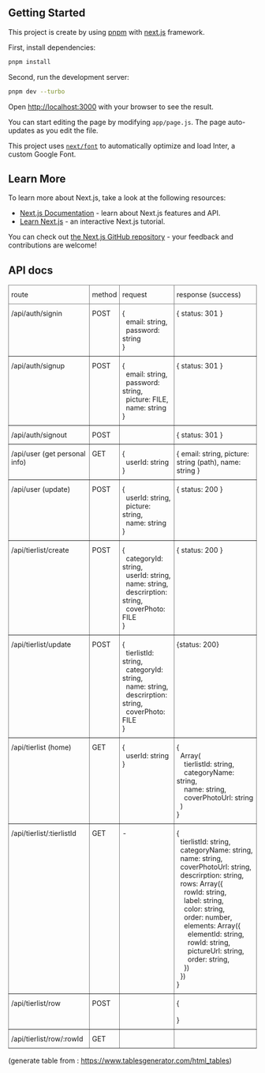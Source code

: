 ## Getting Started

This project is create by using [pnpm](https://pnpm.io/) with [next.js](https://nextjs.org/docs/getting-started/installation) framework.

First, install dependencies:
```bash
pnpm install
```

Second, run the development server:

```bash
pnpm dev --turbo
```

Open [http://localhost:3000](http://localhost:3000) with your browser to see the result.

You can start editing the page by modifying `app/page.js`. The page auto-updates as you edit the file.

This project uses [`next/font`](https://nextjs.org/docs/basic-features/font-optimization) to automatically optimize and load Inter, a custom Google Font.

## Learn More

To learn more about Next.js, take a look at the following resources:

- [Next.js Documentation](https://nextjs.org/docs) - learn about Next.js features and API.
- [Learn Next.js](https://nextjs.org/learn) - an interactive Next.js tutorial.

You can check out [the Next.js GitHub repository](https://github.com/vercel/next.js/) - your feedback and contributions are welcome!

## API docs

<style type="text/css">
.tg  {border-collapse:collapse;border-spacing:0;}
.tg td{border-color:black;border-style:solid;border-width:1px; font-size:14px;
  overflow:hidden;padding:10px 5px;word-break:normal;}
.tg th{border-color:black;border-style:solid;border-width:1px;font-size:14px;
  font-weight:normal;overflow:hidden;padding:10px 5px;word-break:normal;}
.tg .tg-0pky{border-color:inherit;text-align:left;vertical-align:top}
</style>
<table class="tg">
<thead>
  <tr>
    <th class="tg-0pky">route</th>
    <th class="tg-0pky">method</th>
    <th class="tg-0pky">request</th>
    <th class="tg-0pky">response (success)</th>
  </tr>
</thead>
<tbody>
  <tr>
    <td class="tg-0pky">/api/auth/signin</td>
    <td class="tg-0pky">POST</td>
    <td class="tg-0pky">{ <br>&nbsp;&nbsp;email: string,<br>&nbsp;&nbsp;password: string<br>}</td>
    <td class="tg-0pky">{   status: 301 }</td>
  </tr>
  <tr>
    <td class="tg-0pky">/api/auth/signup</td>
    <td class="tg-0pky">POST</td>
    <td class="tg-0pky">{<br>&nbsp;&nbsp;email: string, <br>&nbsp;&nbsp;password: string, <br>&nbsp;&nbsp;picture: FILE, <br>&nbsp;&nbsp;name: string<br>}</td>
    <td class="tg-0pky">{   status: 301  }</td>
  </tr>
  <tr>
    <td class="tg-0pky">/api/auth/signout</td>
    <td class="tg-0pky">POST</td>
    <td class="tg-0pky"></td>
    <td class="tg-0pky">{   status: 301 }</td>
  </tr>
  <tr>
    <td class="tg-0pky">/api/user (get personal info)</td>
    <td class="tg-0pky">GET</td>
    <td class="tg-0pky">{ <br>&nbsp;&nbsp;userId: string<br>}</td>
    <td class="tg-0pky">{   email: string,   picture: string (path),   name: string }</td>
  </tr>
  <tr>
    <td class="tg-0pky">/api/user (update)</td>
    <td class="tg-0pky">POST</td>
    <td class="tg-0pky">{<br>&nbsp;&nbsp;userId: string,<br>&nbsp;&nbsp;picture: string,<br>&nbsp;&nbsp;name: string <br>}</td>
    <td class="tg-0pky">{   status: 200 }</td>
  </tr>
  <tr>
    <td class="tg-0pky">/api/tierlist/create</td>
    <td class="tg-0pky">POST</td>
    <td class="tg-0pky">{<br>&nbsp;&nbsp;categoryId: string,<br>&nbsp;&nbsp;userId: string,<br>&nbsp;&nbsp;name: string,<br>&nbsp;&nbsp;descrirption: string,<br>&nbsp;&nbsp;coverPhoto: FILE<br>}</td>
    <td class="tg-0pky">{ status: 200 }</td>
  </tr>
  <tr>
    <td class="tg-0pky">/api/tierlist/update</td>
    <td class="tg-0pky">POST</td>
    <td class="tg-0pky">{ <br>&nbsp;&nbsp;tierlistId: string,<br>&nbsp;&nbsp;categoryId: string,<br>&nbsp;&nbsp;name: string,<br>&nbsp;&nbsp;descrirption: string,<br>&nbsp;&nbsp;coverPhoto: FILE<br>}</td>
    <td class="tg-0pky">{status: 200}</td>
  </tr>
  <tr>
    <td class="tg-0pky">/api/tierlist (home)</td>
    <td class="tg-0pky">GET</td>
    <td class="tg-0pky">{ <br>&nbsp;&nbsp;userId: string<br>}</td>
    <td class="tg-0pky">{<br>&nbsp;&nbsp;Array(<br>&nbsp;&nbsp;&nbsp;&nbsp;tierlistId: string,<br>&nbsp;&nbsp;&nbsp;&nbsp;categoryName: string,<br>&nbsp;&nbsp;&nbsp;&nbsp;name: string,<br>&nbsp;&nbsp;&nbsp;&nbsp;coverPhotoUrl: string<br>&nbsp;&nbsp;)<br>}</td>
  </tr>
  <tr>
    <td class="tg-0pky">/api/tierlist/:tierlistId</td>
    <td class="tg-0pky">GET</td>
    <td class="tg-0pky">-</td>
    <td class="tg-0pky">{<br>&nbsp;&nbsp;tierlistId: string, <br>&nbsp;&nbsp;categoryName: string,<br>&nbsp;&nbsp;name: string,<br>&nbsp;&nbsp;coverPhotoUrl: string,<br>&nbsp;&nbsp;descrirption: string,<br>&nbsp;&nbsp;rows: Array({ <br>&nbsp;&nbsp;&nbsp;&nbsp;rowId: string,<br>&nbsp;&nbsp;&nbsp;&nbsp;label: string,<br>&nbsp;&nbsp;&nbsp;&nbsp;color: string,<br>&nbsp;&nbsp;&nbsp;&nbsp;order: number,<br>&nbsp;&nbsp;&nbsp;&nbsp;elements: Array({<br>&nbsp;&nbsp;&nbsp;&nbsp;&nbsp;&nbsp;elementId: string,<br>&nbsp;&nbsp;&nbsp;&nbsp;&nbsp;&nbsp;rowId: string,<br>&nbsp;&nbsp;&nbsp;&nbsp;&nbsp;&nbsp;pictureUrl: string,<br>&nbsp;&nbsp;&nbsp;&nbsp;&nbsp;&nbsp;order: string,<br>&nbsp;&nbsp;&nbsp;&nbsp;})<br>&nbsp;&nbsp;})<br>}</td>
  </tr>
  <tr>
    <td class="tg-0pky">/api/tierlist/row</td>
    <td class="tg-0pky">POST</td>
    <td class="tg-0pky"></td>
    <td class="tg-0pky">{<br><br>}</td>
  </tr>
  <tr>
    <td class="tg-0pky">/api/tierlist/row/:rowId</td>
    <td class="tg-0pky">GET</td>
    <td class="tg-0pky"></td>
    <td class="tg-0pky"></td>
  </tr>
</tbody>
</table>

(generate table from : https://www.tablesgenerator.com/html_tables)
